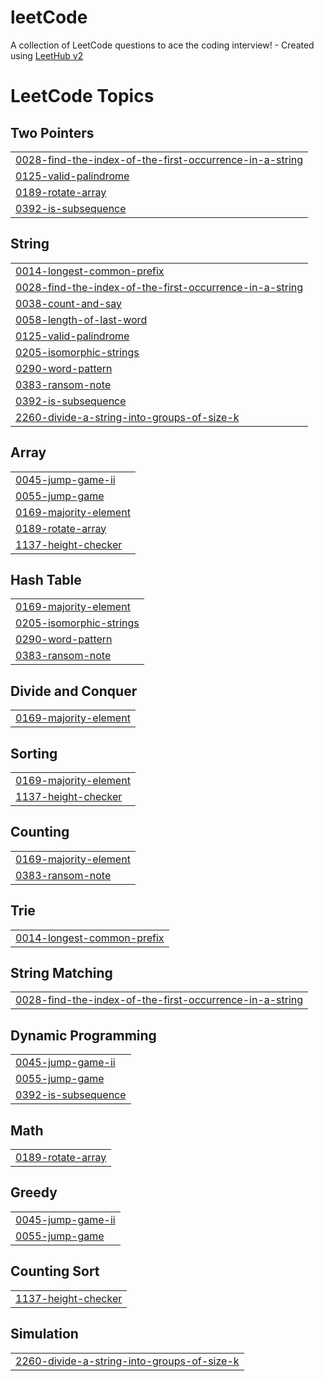 # leetCode
A collection of LeetCode questions to ace the coding interview! - Created using [LeetHub v2](https://github.com/arunbhardwaj/LeetHub-2.0)

<!---LeetCode Topics Start-->
# LeetCode Topics
## Two Pointers
|  |
| ------- |
| [0028-find-the-index-of-the-first-occurrence-in-a-string](https://github.com/micif/leetCode/tree/master/0028-find-the-index-of-the-first-occurrence-in-a-string) |
| [0125-valid-palindrome](https://github.com/micif/leetCode/tree/master/0125-valid-palindrome) |
| [0189-rotate-array](https://github.com/micif/leetCode/tree/master/0189-rotate-array) |
| [0392-is-subsequence](https://github.com/micif/leetCode/tree/master/0392-is-subsequence) |
## String
|  |
| ------- |
| [0014-longest-common-prefix](https://github.com/micif/leetCode/tree/master/0014-longest-common-prefix) |
| [0028-find-the-index-of-the-first-occurrence-in-a-string](https://github.com/micif/leetCode/tree/master/0028-find-the-index-of-the-first-occurrence-in-a-string) |
| [0038-count-and-say](https://github.com/micif/leetCode/tree/master/0038-count-and-say) |
| [0058-length-of-last-word](https://github.com/micif/leetCode/tree/master/0058-length-of-last-word) |
| [0125-valid-palindrome](https://github.com/micif/leetCode/tree/master/0125-valid-palindrome) |
| [0205-isomorphic-strings](https://github.com/micif/leetCode/tree/master/0205-isomorphic-strings) |
| [0290-word-pattern](https://github.com/micif/leetCode/tree/master/0290-word-pattern) |
| [0383-ransom-note](https://github.com/micif/leetCode/tree/master/0383-ransom-note) |
| [0392-is-subsequence](https://github.com/micif/leetCode/tree/master/0392-is-subsequence) |
| [2260-divide-a-string-into-groups-of-size-k](https://github.com/micif/leetCode/tree/master/2260-divide-a-string-into-groups-of-size-k) |
## Array
|  |
| ------- |
| [0045-jump-game-ii](https://github.com/micif/leetCode/tree/master/0045-jump-game-ii) |
| [0055-jump-game](https://github.com/micif/leetCode/tree/master/0055-jump-game) |
| [0169-majority-element](https://github.com/micif/leetCode/tree/master/0169-majority-element) |
| [0189-rotate-array](https://github.com/micif/leetCode/tree/master/0189-rotate-array) |
| [1137-height-checker](https://github.com/micif/leetCode/tree/master/1137-height-checker) |
## Hash Table
|  |
| ------- |
| [0169-majority-element](https://github.com/micif/leetCode/tree/master/0169-majority-element) |
| [0205-isomorphic-strings](https://github.com/micif/leetCode/tree/master/0205-isomorphic-strings) |
| [0290-word-pattern](https://github.com/micif/leetCode/tree/master/0290-word-pattern) |
| [0383-ransom-note](https://github.com/micif/leetCode/tree/master/0383-ransom-note) |
## Divide and Conquer
|  |
| ------- |
| [0169-majority-element](https://github.com/micif/leetCode/tree/master/0169-majority-element) |
## Sorting
|  |
| ------- |
| [0169-majority-element](https://github.com/micif/leetCode/tree/master/0169-majority-element) |
| [1137-height-checker](https://github.com/micif/leetCode/tree/master/1137-height-checker) |
## Counting
|  |
| ------- |
| [0169-majority-element](https://github.com/micif/leetCode/tree/master/0169-majority-element) |
| [0383-ransom-note](https://github.com/micif/leetCode/tree/master/0383-ransom-note) |
## Trie
|  |
| ------- |
| [0014-longest-common-prefix](https://github.com/micif/leetCode/tree/master/0014-longest-common-prefix) |
## String Matching
|  |
| ------- |
| [0028-find-the-index-of-the-first-occurrence-in-a-string](https://github.com/micif/leetCode/tree/master/0028-find-the-index-of-the-first-occurrence-in-a-string) |
## Dynamic Programming
|  |
| ------- |
| [0045-jump-game-ii](https://github.com/micif/leetCode/tree/master/0045-jump-game-ii) |
| [0055-jump-game](https://github.com/micif/leetCode/tree/master/0055-jump-game) |
| [0392-is-subsequence](https://github.com/micif/leetCode/tree/master/0392-is-subsequence) |
## Math
|  |
| ------- |
| [0189-rotate-array](https://github.com/micif/leetCode/tree/master/0189-rotate-array) |
## Greedy
|  |
| ------- |
| [0045-jump-game-ii](https://github.com/micif/leetCode/tree/master/0045-jump-game-ii) |
| [0055-jump-game](https://github.com/micif/leetCode/tree/master/0055-jump-game) |
## Counting Sort
|  |
| ------- |
| [1137-height-checker](https://github.com/micif/leetCode/tree/master/1137-height-checker) |
## Simulation
|  |
| ------- |
| [2260-divide-a-string-into-groups-of-size-k](https://github.com/micif/leetCode/tree/master/2260-divide-a-string-into-groups-of-size-k) |
<!---LeetCode Topics End-->